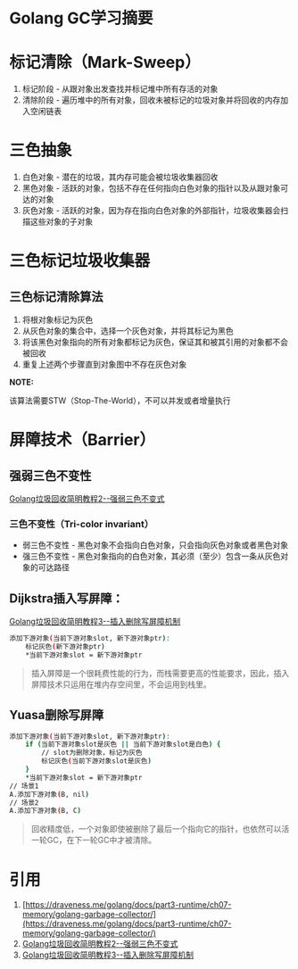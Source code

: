# Golang GC学习摘要

# 标记清除（Mark-Sweep）

1. 标记阶段 - 从跟对象出发查找并标记堆中所有存活的对象
2. 清除阶段 - 遍历堆中的所有对象，回收未被标记的垃圾对象并将回收的内存加入空闲链表

# 三色抽象

1. 白色对象 - 潜在的垃圾，其内存可能会被垃圾收集器回收
2. 黑色对象 - 活跃的对象，包括不存在任何指向白色对象的指针以及从跟对象可达的对象
3. 灰色对象 - 活跃的对象，因为存在指向白色对象的外部指针，垃圾收集器会扫描这些对象的子对象

# 三色标记垃圾收集器

## **三色标记清除算法**

1. 将根对象标记为灰色
2. 从灰色对象的集合中，选择一个灰色对象，并将其标记为黑色
3. 将该黑色对象指向的所有对象都标记为灰色，保证其和被其引用的对象都不会被回收
4. 重复上述两个步骤直到对象图中不存在灰色对象

**NOTE:**

该算法需要STW（Stop-The-World），不可以并发或者增量执行

# 屏障技术（Barrier）

## 强弱三色不变性

[Golang垃圾回收简明教程2--强弱三色不变式](https://zhuanlan.zhihu.com/p/340455930)

### **三色不变性（Tri-color invariant）**

- 弱三色不变性 - 黑色对象不会指向白色对象，只会指向灰色对象或者黑色对象
- 强三色不变性 - 黑色对象指向的白色对象，其必须（至少）包含一条从灰色对象的可达路径

## Dijkstra**插入写屏障：**

[Golang垃圾回收简明教程3--插入删除写屏障机制](https://zhuanlan.zhihu.com/p/340832838)

```bash
添加下游对象(当前下游对象slot, 新下游对象ptr):
    标记灰色(新下游对象ptr)
    *当前下游对象slot = 新下游对象ptr
```

> 插入屏障是一个很耗费性能的行为，而栈需要更高的性能要求，因此，插入屏障技术只运用在堆内存空间里，不会运用到栈里。

## Yuasa**删除写屏障**

```bash
添加下游对象(当前下游对象slot, 新下游对象ptr):
    if (当前下游对象slot是灰色 || 当前下游对象slot是白色) {
        // slot为删除对象，标记为灰色
        标记灰色(当前下游对象slot是灰色)
    } 
    *当前下游对象slot = 新下游对象ptr
// 场景1
A.添加下游对象(B, nil)
// 场景2
A.添加下游对象(B, C)
```

> 回收精度低，一个对象即使被删除了最后一个指向它的指针，也依然可以活一轮GC，在下一轮GC中才被清除。

# 引用

1. [https://draveness.me/golang/docs/part3-runtime/ch07-memory/golang-garbage-collector/](https://draveness.me/golang/docs/part3-runtime/ch07-memory/golang-garbage-collector/)
2. [Golang垃圾回收简明教程2--强弱三色不变式](https://zhuanlan.zhihu.com/p/340455930)
3. [Golang垃圾回收简明教程3--插入删除写屏障机制](https://zhuanlan.zhihu.com/p/340832838)